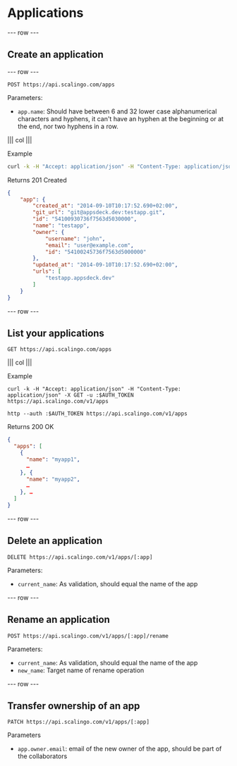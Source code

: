 # Applications

--- row ---

## Create an application

--- row ---

`POST https://api.scalingo.com/apps`

Parameters:

* `app.name`: Should have between 6 and 32 lower case alphanumerical characters and hyphens,
  it can't have an hyphen at the beginning or at the end, nor two hyphens in a row.

||| col |||

Example

```sh
curl -k -H "Accept: application/json" -H "Content-Type: application/json" -u :$AUTH_TOKEN POST https://api.scalingo.com/v1/apps -d '{ "app": {"name": "testapp"}}'
```

Returns 201 Created

```json
{
    "app": {
        "created_at": "2014-09-10T10:17:52.690+02:00",
        "git_url": "git@appsdeck.dev:testapp.git",
        "id": "54100930736f7563d5030000",
        "name": "testapp",
        "owner": {
            "username": "john",
            "email": "user@example.com",
            "id": "54100245736f7563d5000000"
        },
        "updated_at": "2014-09-10T10:17:52.690+02:00",
        "urls": [
            "testapp.appsdeck.dev"
        ]
    }
}
```

--- row ---

## List your applications

`GET https://api.scalingo.com/apps`

||| col |||

Example

```shell
curl -k -H "Accept: application/json" -H "Content-Type: application/json" -X GET -u :$AUTH_TOKEN https://api.scalingo.com/v1/apps

http --auth :$AUTH_TOKEN https://api.scalingo.com/v1/apps
```

Returns 200 OK

```json
{
  "apps": [
    {
      "name": "myapp1",
      …
    }, {
      "name": "myapp2",
      …
    }, …
  ]
}
```

--- row ---

## Delete an application

`DELETE https://api.scalingo.com/v1/apps/[:app]`

Parameters:

* `current_name`: As validation, should equal the name of the app

--- row ---

## Rename an application

`POST https://api.scalingo.com/v1/apps/[:app]/rename`

Parameters:

* `current_name`: As validation, should equal the name of the app
* `new_name`: Target name of rename operation

--- row ---

## Transfer ownership of an app

`PATCH https://api.scalingo.com/v1/apps/[:app]`

Parameters

* `app.owner.email`: email of the new owner of the app, should be part of the collaborators
